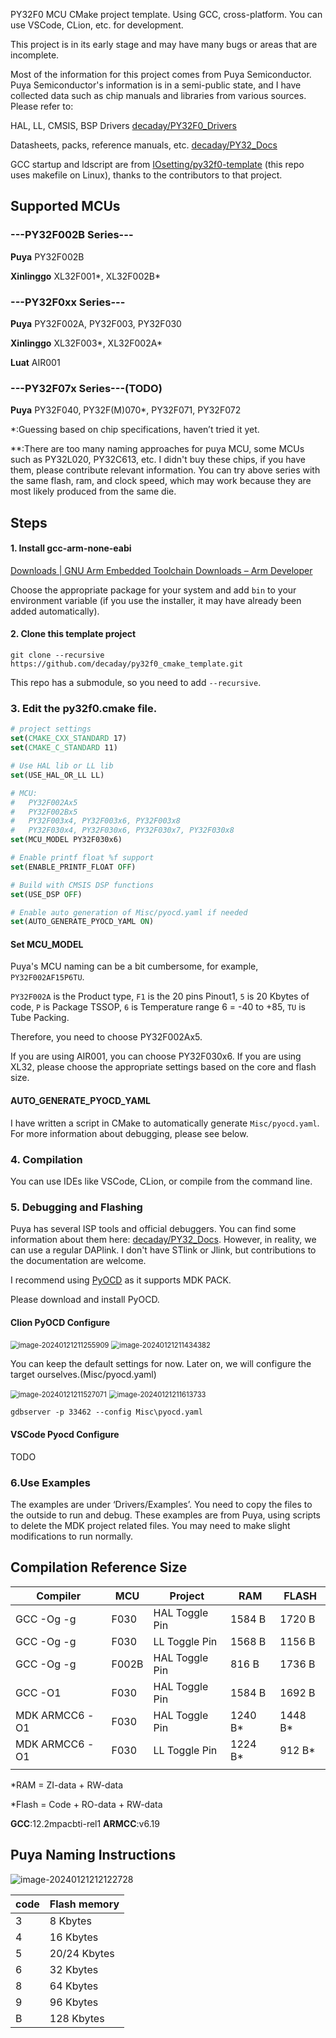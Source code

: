 PY32F0 MCU CMake project template. Using GCC, cross-platform. You can use VSCode, CLion, etc. for development.

This project is in its early stage and may have many bugs or areas that are incomplete.

Most of the information for this project comes from Puya Semiconductor. Puya Semiconductor's information is in a semi-public state, and I have collected data such as chip manuals and libraries from various sources. Please refer to:

HAL, LL, CMSIS, BSP Drivers [decaday/PY32F0_Drivers](https://github.com/decaday/PY32F0_Drivers)

Datasheets, packs, reference manuals, etc. [decaday/PY32_Docs](https://github.com/decaday/PY32_Docs)

GCC startup and ldscript are from [IOsetting/py32f0-template](https://github.com/IOsetting/py32f0-template) (this repo uses makefile on Linux), thanks to the contributors to that project.

## Supported MCUs

### ---PY32F002B Series---

**Puya** PY32F002B

**Xinlinggo** XL32F001\*, XL32F002B\*

### ---PY32F0xx Series---

**Puya** PY32F002A, PY32F003, PY32F030

**Xinlinggo** XL32F003\*, XL32F002A\*

**Luat** AIR001

### ---PY32F07x Series---(TODO)

**Puya** PY32F040, PY32F(M)070*, PY32F071, PY32F072



*:Guessing based on chip specifications, haven’t tried it yet.

**:There are too many naming approaches for puya MCU, some MCUs such as PY32L020, PY32C613, etc. I didn't buy these chips, if you have them, please contribute relevant information. You can try above series with the same flash, ram, and clock speed, which may work because they are most likely produced from the same die.

## Steps

#### 1. Install gcc-arm-none-eabi

[Downloads | GNU Arm Embedded Toolchain Downloads – Arm Developer](https://developer.arm.com/downloads/-/gnu-rm)

Choose the appropriate package for your system and add `bin` to your environment variable (if you use the installer, it may have already been added automatically).

#### 2. Clone this template project

```
git clone --recursive https://github.com/decaday/py32f0_cmake_template.git
```

This repo has a submodule, so you need to add `--recursive`.

### 3. Edit the py32f0.cmake file.

```cmake
# project settings
set(CMAKE_CXX_STANDARD 17)
set(CMAKE_C_STANDARD 11)

# Use HAL lib or LL lib
set(USE_HAL_OR_LL LL)

# MCU:
#   PY32F002Ax5
#   PY32F002Bx5
#   PY32F003x4, PY32F003x6, PY32F003x8
#   PY32F030x4, PY32F030x6, PY32F030x7, PY32F030x8
set(MCU_MODEL PY32F030x6)

# Enable printf float %f support
set(ENABLE_PRINTF_FLOAT OFF)

# Build with CMSIS DSP functions
set(USE_DSP OFF)

# Enable auto generation of Misc/pyocd.yaml if needed
set(AUTO_GENERATE_PYOCD_YAML ON)
```

#### Set MCU_MODEL

Puya's MCU naming can be a bit cumbersome, for example, `PY32F002AF15P6TU`.

`PY32F002A` is the Product type, `F1` is the 20 pins Pinout1, `5` is 20 Kbytes of code, `P` is Package TSSOP, `6` is Temperature range 6 = -40 to +85, `TU` is Tube Packing.

Therefore, you need to choose PY32F002Ax5.

If you are using AIR001, you can choose PY32F030x6. If you are using XL32, please choose the appropriate settings based on the core and flash size.

#### AUTO_GENERATE_PYOCD_YAML

I have written a script in CMake to automatically generate `Misc/pyocd.yaml`. For more information about debugging, please see below.

### 4. Compilation

You can use IDEs like VSCode, CLion, or compile from the command line.

### 5. Debugging and Flashing

Puya has several ISP tools and official debuggers. You can find some information about them here: [decaday/PY32_Docs](https://github.com/decaday/PY32_Docs). However, in reality, we can use a regular DAPlink. I don't have STlink or Jlink, but contributions to the documentation are welcome.

I recommend using [PyOCD](https://pyocd.io/) as it supports MDK PACK.

Please download and install PyOCD.

#### Clion PyOCD Configure

<img src="Docs/Images/image-20240121211255909.png" alt="image-20240121211255909" style="zoom: 80%;" />

<img src="Docs/Images/image-20240121211434382.png" alt="image-20240121211434382" style="zoom: 80%;" />

You can keep the default settings for now. Later on, we will configure the target ourselves.(Misc/pyocd.yaml)

<img src="Docs/Images/image-20240121211527071.png" alt="image-20240121211527071" style="zoom:80%;" />

<img src="Docs/Images/image-20240121211613733.png" alt="image-20240121211613733" style="zoom:80%;" />

```
gdbserver -p 33462 --config Misc\pyocd.yaml
```

#### VSCode Pyocd Configure

TODO

### 6.Use Examples

The examples are under ‘Drivers/Examples’. You need to copy the files to the outside to run and debug. These examples are from Puya, using scripts to delete the MDK project related files. You may need to make slight modifications to run normally.

## Compilation Reference Size

| Compiler        | MCU   | Project        | RAM     | FLASH   |
| --------------- | ----- | -------------- | ------- | ------- |
| GCC -Og -g      | F030  | HAL Toggle Pin | 1584 B  | 1720 B  |
| GCC -Og -g      | F030  | LL Toggle Pin  | 1568 B  | 1156 B  |
| GCC -Og -g      | F002B | HAL Toggle Pin | 816 B   | 1736 B  |
| GCC -O1         | F030  | HAL Toggle Pin | 1584 B  | 1692 B  |
| MDK ARMCC6  -O1 | F030  | HAL Toggle Pin | 1240 B* | 1448 B* |
| MDK ARMCC6  -O1 | F030  | LL Toggle Pin  | 1224 B* | 912 B*  |
|                 |       |                |         |         |

*RAM = ZI-data + RW-data

*Flash = Code + RO-data + RW-data

**GCC**:12.2mpacbti-rel1    **ARMCC**:v6.19

## Puya Naming Instructions

![image-20240121212122728](Docs/Images/image-20240121212122728.png)



| code | Flash memory |
| ---- | ------------ |
| 3    | 8 Kbytes     |
| 4    | 16 Kbytes    |
| 5    | 20/24 Kbytes |
| 6    | 32 Kbytes    |
| 8    | 64 Kbytes    |
| 9    | 96 Kbytes    |
| B    | 128 Kbytes   |

